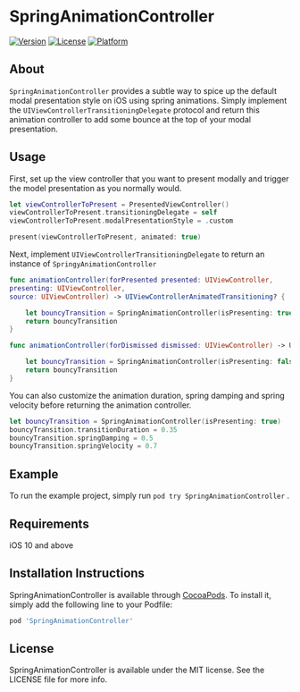 # SpringAnimationController

[![Version](https://img.shields.io/cocoapods/v/SpringAnimationController.svg?style=flat)](https://cocoapods.org/pods/SpringAnimationController)
[![License](https://img.shields.io/cocoapods/l/SpringAnimationController.svg?style=flat)](https://cocoapods.org/pods/SpringAnimationController)
[![Platform](https://img.shields.io/cocoapods/p/SpringAnimationController.svg?style=flat)](https://cocoapods.org/pods/SpringAnimationController)

## About

`SpringAnimationController` provides a subtle way to spice up the default modal presentation style on iOS using spring animations. Simply implement the `UIViewControllerTransitioningDelegate`  protocol and return this animation controller to add some bounce at the top of your modal presentation.

## Usage

First, set up the view controller that you want to present modally and trigger the model presentation as you normally would.

```swift
let viewControllerToPresent = PresentedViewController()
viewControllerToPresent.transitioningDelegate = self
viewControllerToPresent.modalPresentationStyle = .custom

present(viewControllerToPresent, animated: true)
```

Next, implement `UIViewControllerTransitioningDelegate`  to return an instance of `SpringyAnimationController`

```swift
func animationController(forPresented presented: UIViewController,
presenting: UIViewController,
source: UIViewController) -> UIViewControllerAnimatedTransitioning? {

    let bouncyTransition = SpringAnimationController(isPresenting: true)
    return bouncyTransition
}

func animationController(forDismissed dismissed: UIViewController) -> UIViewControllerAnimatedTransitioning? {

    let bouncyTransition = SpringAnimationController(isPresenting: false)
    return bouncyTransition
}
```
You can also customize the animation duration, spring damping and spring velocity before returning the animation controller.

```swift
let bouncyTransition = SpringAnimationController(isPresenting: true)
bouncyTransition.transitionDuration = 0.35
bouncyTransition.springDamping = 0.5
bouncyTransition.springVelocity = 0.7
```

## Example

To run the example project,  simply run `pod try SpringAnimationController` .

## Requirements

iOS 10 and above

## Installation Instructions

SpringAnimationController is available through [CocoaPods](https://cocoapods.org). To install
it, simply add the following line to your Podfile:

```ruby
pod 'SpringAnimationController'
```

## License

SpringAnimationController is available under the MIT license. See the LICENSE file for more info.
